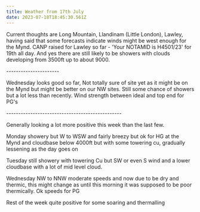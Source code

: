 ```yaml
---
title: Weather from 17th July
date: 2023-07-18T18:45:30.561Z
---
```

Current thoughts are Long Mountain, Llandinam (Little London), Lawley, having said that some forecasts indicate winds might be west enough for the Mynd.  CANP raised for Lawley so far - 'Your NOTAMID is H4501/23' for 19th all day.  And yes there are still likely to be showers with clouds developing from 3500ft up to about 9000.

\----------------------

Wednesday looks good so far,  Not totally sure of site yet as it might be on the Mynd but might be better on our NW sites.  Still some chance of showers but a lot less than recently.  Wind strength between ideal and top end for PG's

\------------------------------------------------

Generally looking a lot more positive this week than the last few.

Monday showery but W to WSW and fairly breezy but ok for HG at the Mynd and cloudbase below 4000ft but with some towering cu, gradually lessening as the day goes on

Tuesday still showery with towering Cu but SW or even S wind and a lower cloudbase with a lot of mid level cloud.

Wednesday NW to NNW moderate speeds and now due to be dry and thermic, this might change as until this morning it was supposed to be poor thermically.  Ok speeds for PG

Rest of the week quite positive for some soaring and thermalling